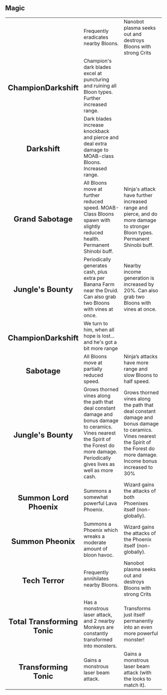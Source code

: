 <h2>Magic</h2>

<table>
    <tr>
        <td align='center'>
            <h2></h2>
        </td>
        <td>
            Frequently eradicates nearby Bloons.
        </td>
        <td>
            Nanobot plasma seeks out and destroys Bloons with strong Crits
        </td>
    </tr>
    <tr>
        <td align='center'>
            <h2>ChampionDarkshift</h2>
        </td>
        <td>
            Champion's dark blades excel at puncturing and ruining all Bloon types. Further increased range.
        </td>
    </tr>
    <tr>
        <td align='center'>
            <h2>Darkshift</h2>
        </td>
        <td>
            Dark blades increase knockback and pierce and deal extra damage to MOAB-class Bloons. Increased range.
        </td>
    </tr>
    <tr>
        <td align='center'>
            <h2>Grand Sabotage</h2>
        </td>
        <td>
            All Bloons move at further reduced speed. MOAB-Class Bloons spawn with slightly reduced health. Permanent Shinobi buff.
        </td>
        <td>
            Ninja's attack have further increased range and pierce, and do more damage to stronger Bloon types. Permanent Shinobi buff.
        </td>
    </tr>
    <tr>
        <td align='center'>
            <h2>Jungle's Bounty</h2>
        </td>
        <td>
            Periodically generates cash, plus extra per Banana Farm near the Druid. Can also grab two Bloons with vines at once.
        </td>
        <td>
            Nearby income generation is increased by 20%. Can also grab two Bloons with vines at once.
        </td>
    </tr>
    <tr>
        <td align='center'>
            <h2>ChampionDarkshift</h2>
        </td>
        <td>
            We turn to him, when all hope is lost... and he's got a bit more range
        </td>
    </tr>
    <tr>
        <td align='center'>
            <h2>Sabotage</h2>
        </td>
        <td>
            All Bloons move at partially reduced speed.
        </td>
        <td>
            Ninja’s attacks have more range and slow Bloons to half speed.
        </td>
    </tr>
    <tr>
        <td align='center'>
            <h2>Jungle's Bounty</h2>
        </td>
        <td>
            Grows thorned vines along the path that deal constant damage and bonus damage to ceramics. Vines nearest the Spirit of the Forest do more damage. Periodically gives lives as well as more cash.
        </td>
        <td>
            Grows thorned vines along the path that deal constant damage and bonus damage to ceramics. Vines nearest the Spirit of the Forest do more damage. Income bonus increased to 30%
        </td>
    </tr>
    <tr>
        <td align='center'>
            <h2>Summon Lord Phoenix</h2>
        </td>
        <td>
            Summons a somewhat powerful Lava Phoenix.
        </td>
        <td>
            Wizard gains the attacks of both Phoenixes itself (non-globally).
        </td>
    </tr>
    <tr>
        <td align='center'>
            <h2>Summon Pheonix</h2>
        </td>
        <td>
            Summons a Phoenix which wreaks a moderate amount of bloon havoc.
        </td>
        <td>
            Wizard gains the attacks of the Phoenix itself (non-globally).
        </td>
    </tr>
    <tr>
        <td align='center'>
            <h2>Tech Terror</h2>
        </td>
        <td>
            Frequently annihilates nearby Bloons.
        </td>
        <td>
            Nanobot plasma seeks out and destroys Bloons with strong Crits
        </td>
    </tr>
    <tr>
        <td align='center'>
            <h2>Total Transforming Tonic</h2>
        </td>
        <td>
            Has a monstrous laser attack, and 2 nearby Monkeys are constantly transformed into monsters.
        </td>
        <td>
            Transforms just itself permanently into an even more powerful monster!
        </td>
    </tr>
    <tr>
        <td align='center'>
            <h2>Transforming Tonic</h2>
        </td>
        <td>
            Gains a monstrous laser beam attack.
        </td>
        <td>
            Gains a monstrous laser beam attack (with the looks to match it).
        </td>
    </tr>
</table>
        